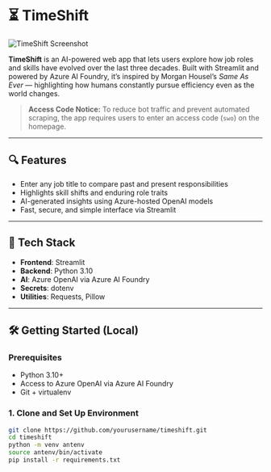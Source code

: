 # ⏳ TimeShift

![TimeShift Screenshot](https://i.postimg.cc/qvswc8Zn/Screenshot-2025-05-11-at-4-44-47-pm.png)

**TimeShift** is an AI-powered web app that lets users explore how job roles and skills have evolved over the last three decades. Built with Streamlit and powered by Azure AI Foundry, it’s inspired by Morgan Housel’s *Same As Ever* — highlighting how humans constantly pursue efficiency even as the world changes.

> **Access Code Notice:** To reduce bot traffic and prevent automated scraping, the app requires users to enter an access code (`swo`) on the homepage.

---

## 🔍 Features

- Enter any job title to compare past and present responsibilities
- Highlights skill shifts and enduring role traits
- AI-generated insights using Azure-hosted OpenAI models
- Fast, secure, and simple interface via Streamlit

---

## 🧰 Tech Stack

- **Frontend**: Streamlit  
- **Backend**: Python 3.10  
- **AI**: Azure OpenAI via Azure AI Foundry  
- **Secrets**: dotenv  
- **Utilities**: Requests, Pillow

---

## 🛠️ Getting Started (Local)

### Prerequisites

- Python 3.10+
- Access to Azure OpenAI via Azure AI Foundry
- Git + virtualenv

### 1. Clone and Set Up Environment

```bash
git clone https://github.com/yourusername/timeshift.git
cd timeshift
python -m venv antenv
source antenv/bin/activate
pip install -r requirements.txt



